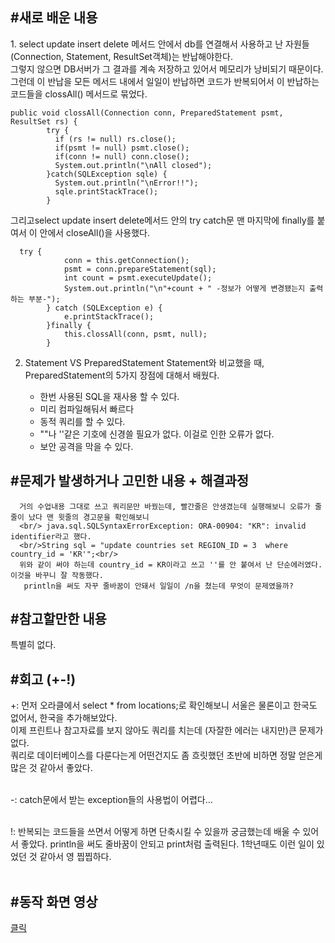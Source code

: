 <h2>#새로 배운 내용</h2>
   1. select update insert delete 메서드 안에서 db를 연결해서 사용하고 난 자원들(Connection, Statement, ResultSet객체)는 반납해야한다.</br>
   그렇지 않으면 DB서버가 그 결과를 계속 저장하고 있어서 메모리가 낭비되기 때문이다. 그런데 이 반납을 모든 메서드 내에서 일일이 반납하면 코드가 반복되어서
   이 반납하는 코드들을 clossAll() 메서드로 묶었다.
    
    public void clossAll(Connection conn, PreparedStatement psmt, ResultSet rs) {
            try {
              if (rs != null) rs.close();
              if(psmt != null) psmt.close();
              if(conn != null) conn.close();
              System.out.println("\nAll closed");
            }catch(SQLException sqle) {
              System.out.println("\nError!!");
              sqle.printStackTrace();
            }
   
   그리고select update insert delete메서드 안의 try catch문 맨 마지막에 finally를 붙여서 이 안에서 closeAll()을 사용했다. 
   
   
      try {
				conn = this.getConnection();
				psmt = conn.prepareStatement(sql);
				int count = psmt.executeUpdate();
				System.out.println("\n"+count + " -정보가 어떻게 변경됐는지 출력하는 부분-");
			} catch (SQLException e) {
				e.printStackTrace();
			}finally {
				this.clossAll(conn, psmt, null);
			}
    
    
  2. Statement VS PreparedStatement
  Statement와 비교했을 때, PreparedStatement의 5가지 장점에 대해서 배웠다.
   
     - 한번 사용된 SQL을 재사용 할 수 있다.
      - 미리 컴파일해둬서 빠르다
      - 동적 쿼리를 할 수 있다.
      - ""나 ''같은 기호에 신경쓸 필요가 없다. 이걸로 인한 오류가 없다.
      - 보안 공격을 막을 수 있다.




<h2>#문제가 발생하거나 고민한 내용 + 해결과정</h2>

      거의 수업내용 그대로 쓰고 쿼리문만 바꿨는데, 빨간줄은 안생겼는데 실행해보니 오류가 줄줄이 났다 맨 윗줄의 경고문을 확인해보니
      <br/> java.sql.SQLSyntaxErrorException: ORA-00904: "KR": invalid identifier라고 했다.
      <br/>String sql = "update countries set REGION_ID = 3  where country_id = 'KR'";<br/>
      위와 같이 써야 하는데 country_id = KR이라고 쓰고 ''를 안 붙여서 난 단순에러였다. 이것을 바꾸니 잘 작동했다.
       println을 써도 자꾸 줄바꿈이 안돼서 일일이 /n을 쳤는데 무엇이 문제였을까?

<h2>#참고할만한 내용</h2>
     특별히 없다.
<h2>#회고 (+-!)</h2>
+: 먼저 오라클에서 select * from locations;로 확인해보니 서울은 물론이고 한국도 없어서, 한국을 추가해보았다.<br/>
  이제 프린트나 참고자료를 보지 않아도 쿼리를 치는데 (자잘한 에러는 내지만)큰 문제가 없다.<br/> 쿼리로 데이터베이스를 다룬다는게 어떤건지도 좀 흐릿했던 초반에 비하면 정말 얻은게 많은 것 같아서 좋았다.<br/><br/>

-: catch문에서 받는 exception들의 사용법이 어렵다...<br/><br/>

!: 반복되는 코드들을 쓰면서 어떻게 하면 단축시킬 수 있을까 궁금했는데 배울 수 있어서 좋았다. println을 써도 줄바꿈이 안되고 print처럼 출력된다. 1학년때도 이런 일이 있었던 것 같아서 영 찝찝하다.<br/><br/>
    
    
<h2>#동작 화면 영상</h2>
<a href="https://youtu.be/S4Meuhcgteg">클릭</a>
